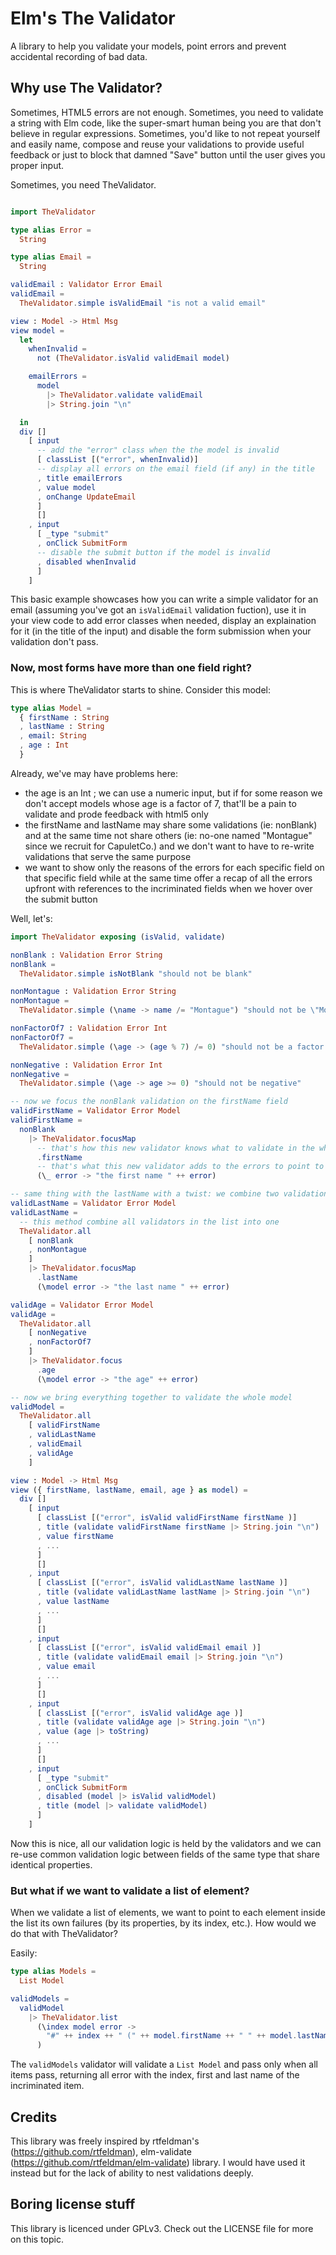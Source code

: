# Elm's The Validator

A library to help you validate your models, point errors and prevent accidental
recording of bad data.

## Why use The Validator?

Sometimes, HTML5 errors are not enough. Sometimes, you need to validate a string
with Elm code, like the super-smart human being you are that don't believe in
regular expressions. Sometimes, you'd like to not repeat yourself and easily
name, compose and reuse your validations to provide useful feedback or just to
block that damned "Save" button until the user gives you proper input.

Sometimes, you need TheValidator.

```elm

import TheValidator

type alias Error =
  String

type alias Email =
  String

validEmail : Validator Error Email
validEmail =
  TheValidator.simple isValidEmail "is not a valid email"

view : Model -> Html Msg
view model =
  let
    whenInvalid =
      not (TheValidator.isValid validEmail model)

    emailErrors =
      model
        |> TheValidator.validate validEmail
        |> String.join "\n"

  in
  div []
    [ input
      -- add the "error" class when the the model is invalid
      [ classList [("error", whenInvalid)]
      -- display all errors on the email field (if any) in the title
      , title emailErrors
      , value model
      , onChange UpdateEmail
      ]
      []
    , input
      [ _type "submit"
      , onClick SubmitForm
      -- disable the submit button if the model is invalid
      , disabled whenInvalid
      ]
    ]
```

This basic example showcases how you can write a simple validator for an email
(assuming you've got an `isValidEmail` validation fuction), use it in your
view code to add error classes when needed, display an explaination for it
(in the title of the input) and disable the form submission when your validation
don't pass.

### Now, most forms have more than one field right?

This is where TheValidator starts to shine. Consider this model:

```elm
type alias Model =
  { firstName : String
  , lastName : String
  , email: String
  , age : Int
  }
```

Already, we've may have problems here:
* the age is an Int ; we can use a numeric input, but if for some reason we
don't accept models whose age is a factor of 7, that'll be a pain to validate
and prode feedback with html5 only
* the firstName and lastName may share some validations (ie: nonBlank) and at
the same time not share others (ie: no-one named "Montague" since we recruit for
CapuletCo.) and we don't want to have to re-write validations that serve the
same purpose
* we want to show only the reasons of the errors for each specific field on
that specific field while at the same time offer a recap of all the errors
upfront with references to the incriminated fields when we hover over the submit
button

Well, let's:

```elm
import TheValidator exposing (isValid, validate)

nonBlank : Validation Error String
nonBlank =
  TheValidator.simple isNotBlank "should not be blank"

nonMontague : Validation Error String
nonMontague =
  TheValidator.simple (\name -> name /= "Montague") "should not be \"Montague\""

nonFactorOf7 : Validation Error Int
nonFactorOf7 =
  TheValidator.simple (\age -> (age % 7) /= 0) "should not be a factor of 7"

nonNegative : Validation Error Int
nonNegative =
  TheValidator.simple (\age -> age >= 0) "should not be negative"

-- now we focus the nonBlank validation on the firstName field
validFirstName = Validator Error Model
validFirstName =
  nonBlank
    |> TheValidator.focusMap
      -- that's how this new validator knows what to validate in the whole model
      .firstName
      -- that's what this new validator adds to the errors to point to the field
      (\_ error -> "the first name " ++ error)

-- same thing with the lastName with a twist: we combine two validations first
validLastName = Validator Error Model
validLastName =
  -- this method combine all validators in the list into one
  TheValidator.all
    [ nonBlank
    , nonMontague
    ]
    |> TheValidator.focusMap
      .lastName
      (\model error -> "the last name " ++ error)

validAge = Validator Error Model
validAge =
  TheValidator.all
    [ nonNegative
    , nonFactorOf7
    ]
    |> TheValidator.focus
      .age
      (\model error -> "the age" ++ error)

-- now we bring everything together to validate the whole model
validModel =
  TheValidator.all
    [ validFirstName
    , validLastName
    , validEmail
    , validAge
    ]

view : Model -> Html Msg
view ({ firstName, lastName, email, age } as model) =
  div []
    [ input
      [ classList [("error", isValid validFirstName firstName )]
      , title (validate validFirstName firstName |> String.join "\n")
      , value firstName
      , ...
      ]
      []
    , input
      [ classList [("error", isValid validLastName lastName )]
      , title (validate validLastName lastName |> String.join "\n")
      , value lastName
      , ...
      ]
      []
    , input
      [ classList [("error", isValid validEmail email )]
      , title (validate validEmail email |> String.join "\n")
      , value email
      , ...
      ]
      []
    , input
      [ classList [("error", isValid validAge age )]
      , title (validate validAge age |> String.join "\n")
      , value (age |> toString)
      , ...
      ]
      []
    , input
      [ _type "submit"
      , onClick SubmitForm
      , disabled (model |> isValid validModel)
      , title (model |> validate validModel)
      ]
    ]
```

Now this is nice, all our validation logic is held by the validators and we can
re-use common validation logic between fields of the same type that share
identical properties.

### But what if we want to validate a list of element?

When we validate a list of elements, we want to point to each element inside
the list its own failures (by its properties, by its index, etc.). How would we
do that with TheValidator?

Easily:

```elm
type alias Models =
  List Model

validModels =
  validModel
    |> TheValidator.list
      (\index model error ->
        "#" ++ index ++ " (" ++ model.firstName ++ " " ++ model.lastName ++ ") " ++ error
      )
```

The `validModels` validator will validate a `List Model` and pass only when all
items pass, returning all error with the index, first and last name of the
incriminated item.


## Credits

This library was freely inspired by rtfeldman's (https://github.com/rtfeldman),
elm-validate (https://github.com/rtfeldman/elm-validate) library.
I would have used it instead but for the lack of ability to nest validations
deeply.

## Boring license stuff

This library is licenced under GPLv3. Check out the LICENSE file for more on
this topic.
